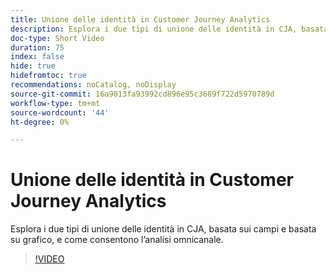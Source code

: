 ```yaml
---
title: Unione delle identità in Customer Journey Analytics
description: Esplora i due tipi di unione delle identità in CJA, basata sui campi e basata su grafico, e come consentono l’analisi omnicanale.
doc-type: Short Video
duration: 75
index: false
hide: true
hidefromtoc: true
recommendations: noCatalog, noDisplay
source-git-commit: 16a9013fa93992cd896e95c3689f722d5970789d
workflow-type: tm+mt
source-wordcount: '44'
ht-degree: 0%

---
```



# Unione delle identità in Customer Journey Analytics

Esplora i due tipi di unione delle identità in CJA, basata sui campi e basata su grafico, e come consentono l’analisi omnicanale.

<!-- 62_S113_3442460_74_identity-stitching-in-customer-journey-analytics -->
>[!VIDEO](https://video.tv.adobe.com/v/3458335/?learn=on&enablevpops=true)
